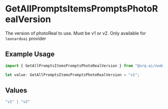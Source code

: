 # GetAllPromptsItemsPromptsPhotoRealVersion

The version of photoReal to use. Must be v1 or v2. Only available for `leonardoai` provider

## Example Usage

```typescript
import { GetAllPromptsItemsPromptsPhotoRealVersion } from "@orq-ai/node/models/operations";

let value: GetAllPromptsItemsPromptsPhotoRealVersion = "v1";
```

## Values

```typescript
"v1" | "v2"
```